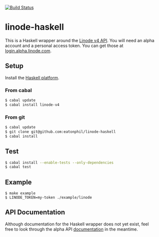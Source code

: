 [![Build Status](https://travis-ci.org/eatonphil/linode-haskell.svg?branch=master)](https://travis-ci.org/eatonphil/linode-haskell)

# linode-haskell

This is a Haskell wrapper around the [Linode v4 API](https://developers.linode.com/reference/).
You will need an alpha account and a personal access token. You can get those
at [login.alpha.linode.com](https://login.alpha.linode.com).

## Setup

Install the [Haskell platform](https://www.haskell.org/platform/).

### From cabal

```bash
$ cabal update
$ cabal install linode-v4
```

### From git

```bash
$ cabal update
$ git clone git@github.com:eatonphil/linode-haskell
$ cabal install
```

## Test

```bash
$ cabal install --enable-tests --only-dependencies
$ cabal test
```

## Example

```
$ make example
$ LINODE_TOKEN=my-token ./example/linode
```

## API Documentation

Although documentation for the Haskell wrapper does not yet exist,
feel free to look through the alpha API [documentation](https://developers.linode.com/reference/)
in the meantime.